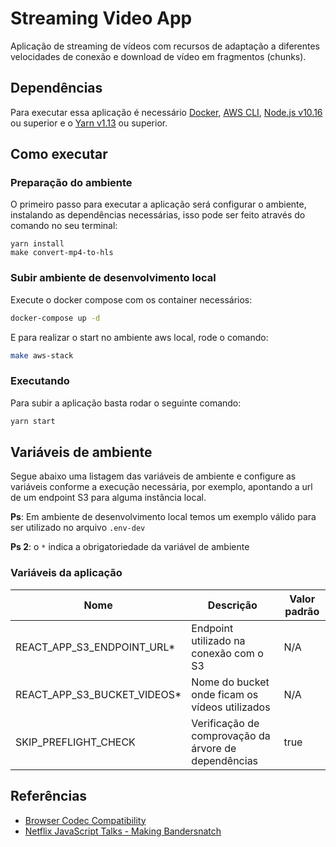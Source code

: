 # Streaming Video App

Aplicação de streaming de vídeos com recursos de adaptação a diferentes velocidades de conexão e download de vídeo em fragmentos (chunks).

## Dependências

Para executar essa aplicação é necessário [Docker][docker], [AWS CLI][aws-cli], [Node.js v10.16][nodejs] ou superior e o [Yarn v1.13][yarn] ou superior.

## Como executar

### Preparação do ambiente

O primeiro passo para executar a aplicação será configurar o ambiente, instalando as dependências necessárias, isso pode ser feito através do comando no seu terminal:

```
yarn install
make convert-mp4-to-hls
```

### Subir ambiente de desenvolvimento local

Execute o docker compose com os container necessários:

```bash
docker-compose up -d
```

E para realizar o start no ambiente aws local, rode o comando:

```bash
make aws-stack
```

### Executando

Para subir a aplicação basta rodar o seguinte comando:

```bash
yarn start
```

## Variáveis de ambiente

Segue abaixo uma listagem das variáveis de ambiente e configure as variáveis conforme a execução necessária, por exemplo, apontando a url de um endpoint S3 para alguma instância local.

**Ps**: Em ambiente de desenvolvimento local temos um exemplo válido para ser utilizado no arquivo `.env-dev`

**Ps 2**: o `*` indica a obrigatoriedade da variável de ambiente

### Variáveis da aplicação

| Nome                         | Descrição                                            | Valor padrão |
| ---------------------------- | ---------------------------------------------------- | ------------ |
| REACT_APP_S3_ENDPOINT_URL\*  | Endpoint utilizado na conexão com o S3               | N/A          |
| REACT_APP_S3_BUCKET_VIDEOS\* | Nome do bucket onde ficam os vídeos utilizados       | N/A          |
| SKIP_PREFLIGHT_CHECK         | Verificação de comprovação da árvore de dependências | true         |

## Referências

- [Browser Codec Compatibility](https://gist.github.com/Vestride/278e13915894821e1d6f)
- [Netflix JavaScript Talks - Making Bandersnatch](https://www.youtube.com/watch?v=WLqc0EX8Bmg)

[docker]: https://www.docker.com/products/docker-desktop/
[aws-cli]: https://aws.amazon.com/pt/cli/
[nodejs]: https://nodejs.org/
[yarn]: https://yarnpkg.com/
